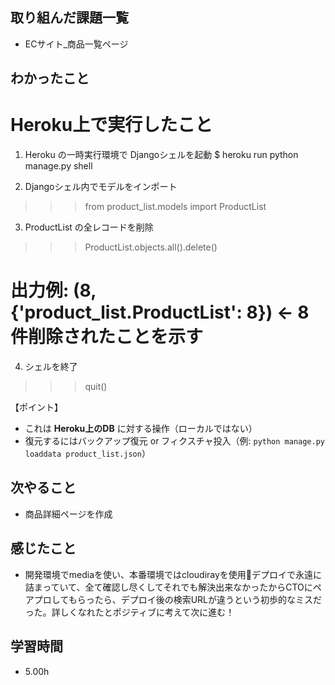 ## 取り組んだ課題一覧
- ECサイト_商品一覧ページ

## わかったこと
# Heroku上で実行したこと

1) Heroku の一時実行環境で Djangoシェルを起動
$ heroku run python manage.py shell

2) Djangoシェル内でモデルをインポート
>>> from product_list.models import ProductList

3) ProductList の全レコードを削除
>>> ProductList.objects.all().delete()
# 出力例: (8, {'product_list.ProductList': 8})  ← 8件削除されたことを示す

4) シェルを終了
>>> quit()

【ポイント】
- これは **Heroku上のDB** に対する操作（ローカルではない）
- 復元するにはバックアップ復元 or フィクスチャ投入（例: `python manage.py loaddata product_list.json`）

## 次やること
- 商品詳細ページを作成


## 感じたこと
- 開発環境でmediaを使い、本番環境ではcloudirayを使用🕺デプロイで永遠に詰まっていて、全て確認し尽くしてそれでも解決出来なかったからCTOにペアプロしてもらったら、デプロイ後の検索URLが違うという初歩的なミスだった。詳しくなれたとポジティブに考えて次に進む！

## 学習時間
- 5.00h

